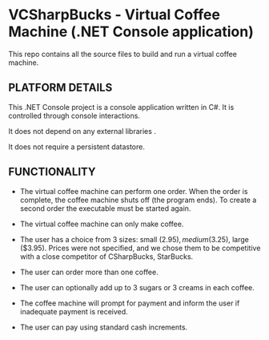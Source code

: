# VCSharpBucks - Virtual Coffee Machine (.NET Console application)

This repo contains all the source files to build and run a virtual coffee machine.

## PLATFORM DETAILS

This .NET Console project is a console application written in C#. It is controlled through console interactions.

It does not depend on any external libraries .

It does not require a persistent datastore.

## FUNCTIONALITY

- The virtual coffee machine can perform one order. When the order is complete, the coffee machine shuts off (the program ends). To create a second order the executable must be started again.

- The virtual coffee machine can only make coffee.

- The user has a choice from 3 sizes: small ($2.95), medium ($3.25), large ($3.95). Prices were not specified, and we chose them to be competitive with a close competitor of CSharpBucks, StarBucks.

- The user can order more than one coffee.

- The user can optionally add up to 3 sugars or 3 creams in each coffee.

- The coffee machine will prompt for payment and inform the user if inadequate payment is received.

- The user can pay using standard cash increments.